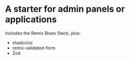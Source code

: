 # A starter for admin panels or applications

Includes the Remix Blues Stack, plus:

- shadcn/ui
- remix-validated-form
- Zod
